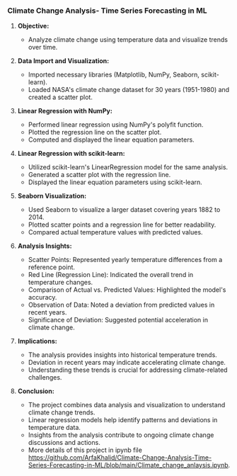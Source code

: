 ### Climate Change Analysis- Time Series Forecasting in ML

1. **Objective:**
   - Analyze climate change using temperature data and visualize trends over time.

2. **Data Import and Visualization:**
   - Imported necessary libraries (Matplotlib, NumPy, Seaborn, scikit-learn).
   - Loaded NASA's climate change dataset for 30 years (1951-1980) and created a scatter plot.

3. **Linear Regression with NumPy:**
   - Performed linear regression using NumPy's polyfit function.
   - Plotted the regression line on the scatter plot.
   - Computed and displayed the linear equation parameters.

4. **Linear Regression with scikit-learn:**
   - Utilized scikit-learn's LinearRegression model for the same analysis.
   - Generated a scatter plot with the regression line.
   - Displayed the linear equation parameters using scikit-learn.

5. **Seaborn Visualization:**
   - Used Seaborn to visualize a larger dataset covering years 1882 to 2014.
   - Plotted scatter points and a regression line for better readability.
   - Compared actual temperature values with predicted values.

6. **Analysis Insights:**
   - Scatter Points: Represented yearly temperature differences from a reference point.
   - Red Line (Regression Line): Indicated the overall trend in temperature changes.
   - Comparison of Actual vs. Predicted Values: Highlighted the model's accuracy.
   - Observation of Data: Noted a deviation from predicted values in recent years.
   - Significance of Deviation: Suggested potential acceleration in climate change.

7. **Implications:**
   - The analysis provides insights into historical temperature trends.
   - Deviation in recent years may indicate accelerating climate change.
   - Understanding these trends is crucial for addressing climate-related challenges.

8. **Conclusion:**
   - The project combines data analysis and visualization to understand climate change trends.
   - Linear regression models help identify patterns and deviations in temperature data.
   - Insights from the analysis contribute to ongoing climate change discussions and actions.
   - More details of this project in ipynb file https://github.com/ArfaKhalid/Climate-Change-Analysis-Time-Series-Forecasting-in-ML/blob/main/Climate_change_anlaysis.ipynb.
